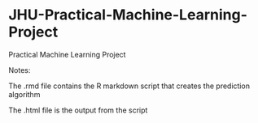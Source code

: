 # JHU-Practical-Machine-Learning-Project
Practical Machine Learning Project

Notes: 

The .rmd file contains the R markdown script that creates the prediction algorithm

The .html file is the output from the script
